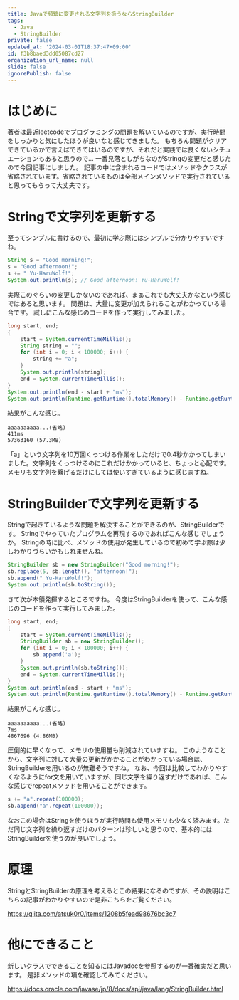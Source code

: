 ```yaml
---
title: Javaで頻繁に変更される文字列を扱うならStringBuilder
tags:
  - Java
  - StringBuilder
private: false
updated_at: '2024-03-01T18:37:47+09:00'
id: f3b8baed3dd05087cd27
organization_url_name: null
slide: false
ignorePublish: false
---
```

# はじめに
著者は最近leetcodeでプログラミングの問題を解いているのですが、実行時間をしっかりと気にしたほうが良いなと感じてきました。
もちろん問題がクリアできているかで言えばできてはいるのですが、それだと実践では良くないシチュエーションもあると思うので...
一番見落としがちなのがStringの変更だと感じたので今回記事にしました。
記事の中に含まれるコードではメソッドやクラスが省略されています。省略されているものは全部メインメソッドで実行されていると思ってもらって大丈夫です。

# Stringで文字列を更新する
至ってシンプルに書けるので、最初に学ぶ際にはシンプルで分かりやすいですね。
```Java
String s = "Good morning!";
s = "Good afternoon!";
s += " Yu-HaruWolf!";
System.out.println(s); // Good afternoon! Yu-HaruWolf!
```
実際このぐらいの変更しかないのであれば、まぁこれでも大丈夫かなという感じではあると思います。
問題は、大量に変更が加えられることがわかっている場合です。
試しにこんな感じのコードを作って実行してみました。
```Java
long start, end;
{
    start = System.currentTimeMillis();
    String string = "";
    for (int i = 0; i < 100000; i++) {
        string += "a";
    }
    System.out.println(string);
    end = System.currentTimeMillis();
}
System.out.println(end - start + "ms");
System.out.println(Runtime.getRuntime().totalMemory() - Runtime.getRuntime().freeMemory());
```
結果がこんな感じ。
```
aaaaaaaaaa...(省略)
411ms
57363160 (57.3MB)
```
「a」という文字列を10万回くっつける作業をしただけで0.4秒かかってしまいました。文字列をくっつけるのにこれだけかかっていると、ちょっと心配です。メモリも文字列を繋げるだけにしては使いすぎているように感じますね。

# StringBuilderで文字列を更新する
Stringで起きているような問題を解決することができるのが、StringBuilderです。
Stringでやっていたプログラムを再現するのであればこんな感じでしょうか。
Stringの時に比べ、メソッドの使用が発生しているので初めて学ぶ際は少しわかりづらいかもしれませんね。
```Java
StringBuilder sb = new StringBuilder("Good morning!");
sb.replace(5, sb.length(), "afternoon!");
sb.append(" Yu-HaruWolf!");
System.out.println(sb.toString());
```
さて次が本領発揮するところですね。
今度はStringBuilderを使って、こんな感じのコードを作って実行してみました。
```Java
long start, end;
{
    start = System.currentTimeMillis();
    StringBuilder sb = new StringBuilder();
    for (int i = 0; i < 100000; i++) {
        sb.append('a');
    }
    System.out.println(sb.toString());
    end = System.currentTimeMillis();
}
System.out.println(end - start + "ms");
System.out.println(Runtime.getRuntime().totalMemory() - Runtime.getRuntime().freeMemory());
```
結果がこんな感じ。
```
aaaaaaaaaa...(省略)
7ms
4867696 (4.86MB)
```
圧倒的に早くなって、メモリの使用量も削減されていますね。
このようなことから、文字列に対して大量の更新がかかることがわかっている場合は、StringBuilderを用いるのが無難そうですね。
なお、今回は比較してわかりやすくなるようにfor文を用いていますが、同じ文字を繰り返すだけであれば、こんな感じでrepeatメソッドを用いることができます。
```Java
s += "a".repeat(100000);
sb.append("a".repeat(100000));
```
なおこの場合はStringを使うほうが実行時間も使用メモリも少なく済みます。ただ同じ文字列を繰り返すだけのパターンは珍しいと思うので、基本的にはStringBuilderを使うのが良いでしょう。

# 原理
StringとStringBuilderの原理を考えるとこの結果になるのですが、その説明はこちらの記事がわかりやすいので是非こちらをご覧ください。

https://qiita.com/atsuk0r0/items/1208b5fead98676bc3c7

# 他にできること
新しいクラスでできることを知るにはJavadocを参照するのが一番確実だと思います。
是非メソッドの項を確認してみてください。

https://docs.oracle.com/javase/jp/8/docs/api/java/lang/StringBuilder.html
